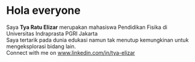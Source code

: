 # Hola everyone

Saya **Tya Ratu Elizar** merupakan mahasiswa Pendidikan Fisika di Universitas Indraprasta PGRI Jakarta <br>
Saya tertarik pada dunia edukasi namun tak menutup kemungkinan untuk mengeksplorasi bidang lain.<br>
Connect with me on www.linkedin.com/in/tya-elizar
